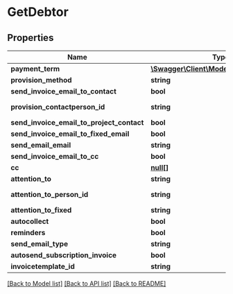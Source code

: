 # GetDebtor

## Properties

 Name                                      | Type                                                          | Description     | Notes      
-------------------------------------------|---------------------------------------------------------------|-----------------|------------
 **payment_term**                          | [**\Swagger\Client\Model\GetPaymentTerm**](GetPaymentTerm.md) |                 | [optional] 
 **provision_method**                      | **string**                                                    |                 | [optional] 
 **send_invoice_email_to_contact**         | **bool**                                                      |                 | [optional] 
 **provision_contactperson_id**            | **string**                                                    | See /crm/person | [optional] 
 **send_invoice_email_to_project_contact** | **bool**                                                      |                 | [optional] 
 **send_invoice_email_to_fixed_email**     | **bool**                                                      |                 | [optional] 
 **send_email_email**                      | **string**                                                    |                 | [optional] 
 **send_invoice_email_to_cc**              | **bool**                                                      |                 | [optional] 
 **cc**                                    | [**null[]**](.md)                                             |                 | [optional] 
 **attention_to**                          | **string**                                                    |                 | [optional] 
 **attention_to_person_id**                | **string**                                                    | See /crm/person | [optional] 
 **attention_to_fixed**                    | **string**                                                    |                 | [optional] 
 **autocollect**                           | **bool**                                                      |                 | [optional] 
 **reminders**                             | **bool**                                                      |                 | [optional] 
 **send_email_type**                       | **string**                                                    |                 | [optional] 
 **autosend_subscription_invoice**         | **bool**                                                      |                 | [optional] 
 **invoicetemplate_id**                    | **string**                                                    |                 | [optional] 

[[Back to Model list]](../../README.md#documentation-for-models) [[Back to API list]](../../README.md#documentation-for-api-endpoints) [[Back to README]](../../README.md)


